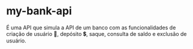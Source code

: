 # my-bank-api
É uma API que simula a API de um banco com as funcionalidades de criação de usuário 👤, depósito 💲, saque, consulta de saldo e exclusão de usuário.
